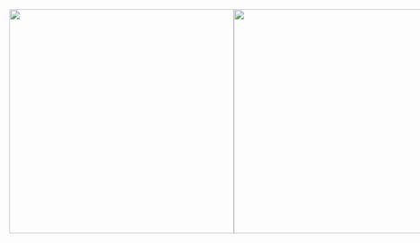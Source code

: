 <div style="display:flex">
  <img src="https://i.ibb.co/gtWtHpL/Screenshot-2022-04-01-23-53-57-069-com-newcinemas.jpg" width="400" height="auto" />
  <img src="https://i.ibb.co/ys6KQ6j/Screenshot-2022-04-01-23-54-17-529-com-newcinemas.jpg" width="400" height="auto" />
  <img src="https://i.ibb.co/540H5sw/Screenshot-2022-04-01-23-57-05-776-com-newcinemas.jpg" width="400" height="auto" />
<div>
